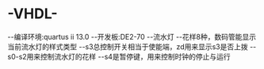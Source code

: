 # -VHDL-

--编译环境:quartus ii 13.0
--开发板:DE2-70
--流水灯
--花样8种，数码管能显示当前流水灯的样式类型
--s3总控制开关相当于使能端，zd用来显示s3是否上拨
--s0-s2用来控制流水灯的花样
--s4是暂停键，用来控制时钟的停止与运行
